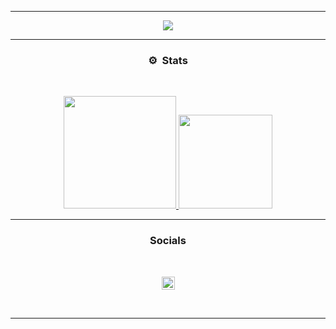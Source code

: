 -----

<p align = "center">
<img src="https://media.discordapp.net/attachments/855899695373353001/886697640576827422/f4bf62b4de7f992c58a05606c0282392.gif">
</p>

-----
### <p align="center">⚙️ &nbsp;Stats</p>
<br>
<p align="center">
<a href="https://github.com/bytixo">
  <img height="180em" src="https://github-readme-stats.vercel.app/api?username=bytixo&show_icons=true&theme=radical"/>
  <img height="150em" src="https://github-readme-stats-eight-theta.vercel.app/api/top-langs/?username=bytixo&layout=compact&langs_count=8&theme=radical"/>
</a>
  
</p>

-----
### <p align="center">Socials</p>
<br>
<p align="center">
  <img align="center" alt="My Twitter | @bytixoh" width="21px" src="https://raw.githubusercontent.com/anuraghazra/anuraghazra/master/assets/twitter.svg" />
</p>
<br>

-----
